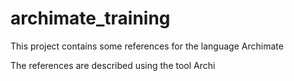 # archimate_training

This project contains some references for the language Archimate

The references are described using the tool Archi
